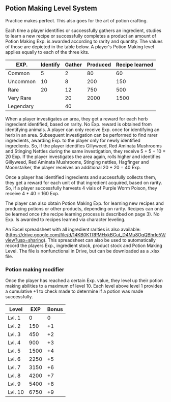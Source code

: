 ## Potion Making Level System

Practice makes perfect. This also goes for the art of potion crafting.  

Each time a player identifies or successfully gathers an ingredient, studies to learn a new recipe or successfully completes a product an amount of Potion Making Exp. is awarded according to rarity and quantity. The values of those are depicted in the table below. A player's Potion Making level applies equally to each of the three kits.

| EXP.      | Identify | Gather | Produced | Recipe learned |
| --------- | -------- | ------ | -------- | -------------- |
| Common    | 5        | 2      | 80       | 60             |
| Uncommon  | 10       | 8      | 200      | 150            |
| Rare      | 20       | 12     | 750      | 500            |
| Very Rare |          | 20     | 2000     | 1500           |
| Legendary |          | 40     |          |                |

When a player investigates an area, they get a reward for each herb ingredient identified, based on rarity. No Exp. reward is obtained from identifying animals. A player can only receive Exp. once for identifying an herb in an area. Subsequent investigation can be performed to find rarer ingredients, awarding Exp. to the player only for newly identified ingredients. So, if the player identifies Gillyweed, Red Aminata Mushrooms and Stinging Nettles during the same investigation, they receive 5 + 5 + 10 = 20 Exp. If the player investigates the area again, rolls higher and identifies Gillyweed, Red Aminata Mushrooms, Stinging nettles, Hagfinger and Moonstalker, the player receives an additional 20 + 20  = 40 Exp.

Once a player has identified ingredients and successfully collects them, they get a reward for each unit of that ingredient acquired, based on rarity. So, if a player successfully harvests 4 vials of Purple Worm Poison, they receive 4 * 40 = 160 Exp.

The player can also obtain Potion Making Exp. for learning new recipes and producing potions or other products, depending on rarity. Recipes can only be learned once (the recipe learning process is described on page 3). No Exp. Is awarded to recipes learned via character leveling. 

An Excel spreadsheet with all ingredient rarities is also available: (<https://drive.google.com/file/d/14KB0KTRPMHxkBGut_D4Mu8OqQBhrIe5V/view?usp=sharing>). This spreadsheet can also be used to automatically record the players Exp., ingredient stock, product stock and Potion Making Level. The file is nonfunctional in Drive, but can be downloaded as a .xlsx file.

### Potion making modifier
Once the player has reached a certain Exp. value, they level up their potion making abilities to a maximum of level 10. Each level above level 1 provides a cumulative +1 to check made to determine if a potion was made successfully.

| Level   | EXP  | Bonus |
| ------- | ---- | ----- |
| Lvl. 1  | 0    | 0     |
| Lvl. 2  | 150  | +1    |
| Lvl. 3  | 450  | +2    |
| Lvl. 4  | 900  | +3    |
| Lvl. 5  | 1500 | +4    |
| Lvl. 6  | 2250 | +5    |
| Lvl. 7  | 3150 | +6    |
| Lvl. 8  | 4200 | +7    |
| Lvl. 9  | 5400 | +8    |
| Lvl. 10 | 6750 | +9    |